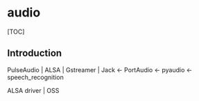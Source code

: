 # audio

[TOC]

## Introduction

PulseAudio | ALSA | Gstreamer | Jack <- PortAudio <- pyaudio <- speech_recognition

ALSA driver | OSS
